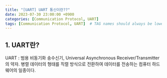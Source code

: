 ```yaml
---
title: "[UART] UART 통신이란??"
date: 2023-07-30 23:00:00 +0900
categories: [Communication Protocol, UART]
tags: [Communication Protocol, UART]  # TAG names should always be lowercase
---
```


## 1. UART란?

UART
  : 범용 비동기화 송수신기, Universal Asynchronous Receiver/Transmitter 의 약자.
  병렬 데이터의 형태를 직렬 방식으로 전환하여 데이터를 전송하는 컴퓨터 하드웨어의 일종이다.
